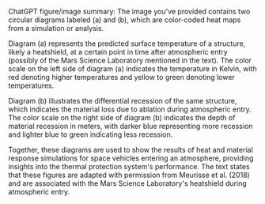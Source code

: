 ChatGPT figure/image summary: The image you've provided contains two circular diagrams labeled (a) and (b), which are color-coded heat maps from a simulation or analysis.

Diagram (a) represents the predicted surface temperature of a structure, likely a heatshield, at a certain point in time after atmospheric entry (possibly of the Mars Science Laboratory mentioned in the text). The color scale on the left side of diagram (a) indicates the temperature in Kelvin, with red denoting higher temperatures and yellow to green denoting lower temperatures.

Diagram (b) illustrates the differential recession of the same structure, which indicates the material loss due to ablation during atmospheric entry. The color scale on the right side of diagram (b) indicates the depth of material recession in meters, with darker blue representing more recession and lighter blue to green indicating less recession.

Together, these diagrams are used to show the results of heat and material response simulations for space vehicles entering an atmosphere, providing insights into the thermal protection system's performance. The text states that these figures are adapted with permission from Meurisse et al. (2018) and are associated with the Mars Science Laboratory's heatshield during atmospheric entry.